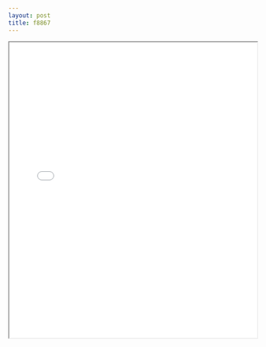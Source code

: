 ```yaml
---
layout: post
title: f8867
---
```


<div class="pdf-container">
<iframe src="/ea/assets/pdfs/forms/f8867.pdf" height="600" width="100%" allowFullScreen="true"></iframe>
</div>

